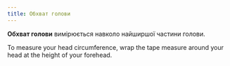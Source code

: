 ```yaml
---
title: Обхват голови
---
```


**Обхват голови** вимірюється навколо найширшої частини голови.

To measure your head circumference, wrap the tape measure around your head at the height of your forehead.
<MeasieImage />

